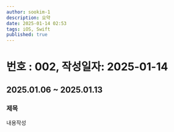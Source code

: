 ```yaml
---
author: sookim-1
description: 요약
date: 2025-01-14 02:53
tags: iOS, Swift
published: true
---
```

# 번호 : 002, 작성일자: 2025-01-14
## 2025.01.06 ~ 2025.01.13
### 제목
내용작성
